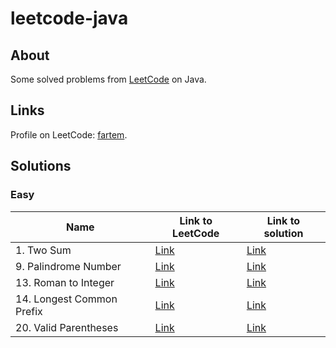 # leetcode-java

## About

Some solved problems from [LeetCode](https://leetcode.com) on Java.

## Links

Profile on LeetCode: [fartem](https://leetcode.com/fartem/).

## Solutions

### Easy

| Name                      | Link to LeetCode                                             | Link to solution                              |
|---------------------------|--------------------------------------------------------------|-----------------------------------------------|
| 1. Two Sum                | [Link](https://leetcode.com/problems/two-sum/)               | [Link](./lib/easy/two_sum.dart)               |
| 9. Palindrome Number      | [Link](https://leetcode.com/problems/palindrome-number/)     | [Link](./lib/easy/palindrome_number.dart)     |
| 13. Roman to Integer      | [Link](https://leetcode.com/problems/roman-to-integer/)      | [Link](./lib/easy/roman_to_integer.dart)      |
| 14. Longest Common Prefix | [Link](https://leetcode.com/problems/longest-common-prefix/) | [Link](./lib/easy/longest_common_prefix.dart) |
| 20. Valid Parentheses     | [Link](https://leetcode.com/problems/valid-parentheses/)     | [Link](./lib/easy/valid_parentheses.dart)     |
